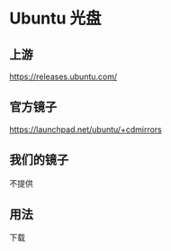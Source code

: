 # Ubuntu 光盘

## 上游

https://releases.ubuntu.com/

## 官方镜子

https://launchpad.net/ubuntu/+cdmirrors

## 我们的镜子

不提供

## 用法

下载
